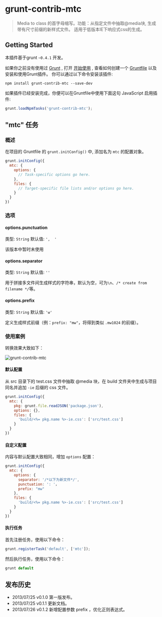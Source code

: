 # grunt-contrib-mtc

> Media to class 的首字母缩写。功能：从指定文件中抽取@media块, 生成带有尺寸前缀的新样式文件。 适用于低版本IE下响应式css的生成。

## Getting Started
本插件基于grunt `~0.4.1` 开发。

如果你之前没有使用过 [Grunt](http://gruntjs.com/) , 打开 [开始使用](http://gruntjs.com/getting-started) , 查看如何创建一个 [Gruntfile](http://gruntjs.com/sample-gruntfile) 以及安装和使用Grunt插件。 你可以通过以下命令安装该插件:

```shell
npm install grunt-contrib-mtc --save-dev
```

如果插件已经安装完成，你便可以在Gruntfile中使用下面这句 JavaScript 启用插件:

```js
grunt.loadNpmTasks('grunt-contrib-mtc');
```

## "mtc" 任务

### 概述
在项目的 Gruntfile 的 `grunt.initConfig()` 中, 添加名为 `mtc` 的配置对象。

```js
grunt.initConfig({
  mtc: {
    options: {
      // Task-specific options go here.
    },
    files: {
      // Target-specific file lists and/or options go here.
    }
  }
})
```

### 选项

#### options.punctuation
类型: `String`
默认值: `',  '`

该版本中暂时未使用

#### options.separator
类型: `String`
默认值: `''`

用于拼接多文件间生成样式的字符串，默认为空，可为`\n`、`/* create from filename */`等。

#### options.prefix
类型: `String`
默认值: `'w'`

定义生成样式前缀（例：`prefix: "mw"`，将得到类似 `.mw1024` 的前缀）。

### 使用案例
转换效果大致如下：

![grunt-contrib-mtc](http://www.seejs.com/wp-content/uploads/2013/07/mtc.png)

#### 默认配置
从 src 目录下的 test.css 文件中抽取 @media 块，在 build 文件夹中生成与项目同名并追加 `-ie` 后缀的 css 文件。

```js
grunt.initConfig({
  mtc: {
    pkg: grunt.file.readJSON('package.json'),
    options: {},
    files: {
      'build/<%= pkg.name %>-ie.css': ['src/test.css']
    }
  }
})
```

#### 自定义配置
内容与默认配置大致相同，增加 `options` 配置：

```js
grunt.initConfig({
  mtc: {
    options: {
      separator: '/*以下为新文件*/',
      punctuation: ': '，
      prefix: "mw"
    },
    files: {
      'build/<%= pkg.name %>-ie.css': ['src/test.css']
    }
  }
})
```

#### 执行任务
首先注册任务，使用以下命令：

```js
grunt.registerTask('default', ['mtc']);
```

然后执行任务，使用以下命令：

```js
grunt default
```

## 发布历史
* 2013/07/25      v0.1.0      第一版发布。 
* 2013/07/25      v0.1.1      更新文档。
* 2013/07/26      v0.1.2      新增配置参数 prefix ，优化正则表达式。
